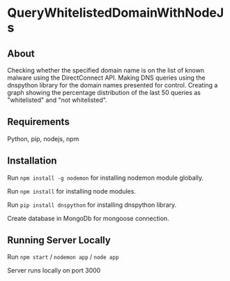 # QueryWhitelistedDomainWithNodeJs

## About
Checking whether the specified domain name is on the list of known malware using the DirectConnect API. Making DNS queries using the dnspython library for the domain names presented for control. Creating a graph showing the percentage distribution of the last 50 queries as "whitelisted" and "not whitelisted".

## Requirements
Python, pip, nodejs, npm

## Installation
Run `npm install -g nodemon` for installing nodemon module globally.

Run `npm install` for installing node modules.

Run `pip install dnspython` for installing dnspython library.

Create database in MongoDb for mongoose connection.

## Running Server Locally
Run `npm start` / `nodemon app` / `node app` 

Server runs locally on port 3000
